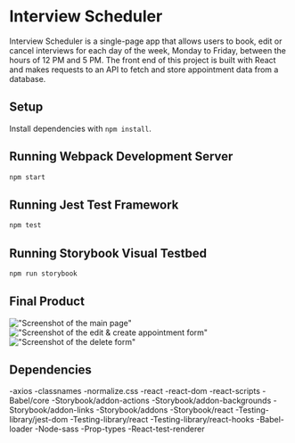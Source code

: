 # Interview Scheduler

Interview Scheduler is a single-page app that allows users to book, edit or cancel interviews for each day of the week, Monday to Friday, between the hours of 12 PM and 5 PM. The front end of this project is built with React and makes requests to an API to fetch and store appointment data from a database.

## Setup

Install dependencies with `npm install`.

## Running Webpack Development Server

```sh
npm start
```

## Running Jest Test Framework

```sh
npm test
```

## Running Storybook Visual Testbed

```sh
npm run storybook
```

## Final Product

!["Screenshot of the main page"]()
!["Screenshot of the edit & create appointment form"]()
!["Screenshot of the delete form"]()



## Dependencies

-axios
-classnames
-normalize.css
-react
-react-dom
-react-scripts
-Babel/core
-Storybook/addon-actions
-Storybook/addon-backgrounds
-Storybook/addon-links
-Storybook/addons
-Storybook/react
-Testing-library/jest-dom
-Testing-library/react
-Testing-library/react-hooks
-Babel-loader
-Node-sass
-Prop-types
-React-test-renderer


